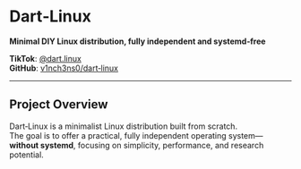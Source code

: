 # Dart‑Linux

**Minimal DIY Linux distribution, fully independent and systemd‑free**

**TikTok**: [@dart.linux](https://www.tiktok.com/@dart.linux)  
**GitHub**: [v1nch3ns0/dart‑linux](https://github.com/v1nch3ns0/dart-linux)

---

## Project Overview

Dart‑Linux is a minimalist Linux distribution built from scratch.  
The goal is to offer a practical, fully independent operating system—**without systemd**, focusing on simplicity, performance, and research potential.
